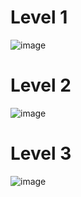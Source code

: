 # Level 1
![image](https://github.com/likunzz/COM-LAB-I-LabSheet-Week-11/assets/144196696/eeba2e62-c1ef-474f-85c8-0fd38179b7ac)
# Level 2
![image](https://github.com/likunzz/COM-LAB-I-LabSheet-Week-11/assets/144196696/6b675797-5a49-4884-87da-fc8fe966faf9)
# Level 3
![image](https://github.com/likunzz/COM-LAB-I-LabSheet-Week-11/assets/144196696/23092e0d-b26a-433d-9c8d-14afd529fe27)
